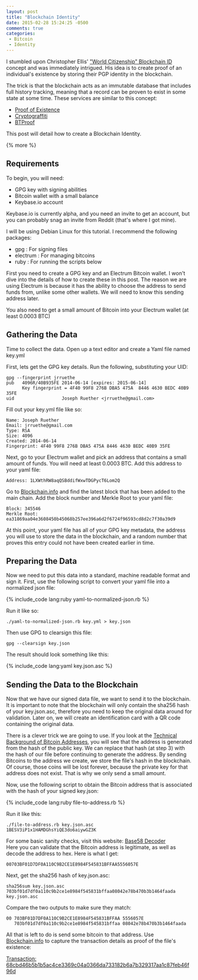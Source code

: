 ```yaml
---
layout: post
title: "Blockchain Identity"
date: 2015-02-28 15:24:25 -0500
comments: true
categories: 
 - Bitcoin
 - Identity
---
```


I stumbled upon Christopher Ellis' ["World Citizenship" Blockchain ID](https://github.com/MrChrisJ/World-Citizenship) concept and was immediately intrigued. 
His idea is to create proof of an individual's existence by storing their PGP identity in the blockchain.

The trick is that the blockchain acts as an immutable database that includes full history tracking, meaning that a record can be proven to exist in some state at some time. These services are similar to this concept:

 - [Proof of Existence](http://www.proofofexistence.com/about)
 - [Cryptograffiti](http://www.cryptograffiti.info/)
 - [BTProof](https://www.btproof.com/)

This post will detail how to create a Blockchain Identity. 

{% more %}

Requirements
------------

To begin, you will need:

 - GPG key with signing abilities
 - Bitcoin wallet with a small balance
 - Keybase.io account

Keybase.io is currently alpha, and you need an invite to get an account, but you can probably snag an invite from Reddit (that's where I got mine).

I will be using Debian Linux for this tutorial. I recommend the following packages:

 - gpg : For signing files
 - electrum : For managing bitcoins
 - ruby : For running the scripts below

First you need to create a GPG key and an Electrum Bitcoin wallet. I won't dive into the details of how to create these in this post. The reason we are using Electrum is because it has the ability to choose the address to send funds from, unlike some other wallets. We will need to know this sending address later. 

You also need to get a small amount of Bitcoin into your Electrum wallet (at least 0.0003 BTC)

Gathering the Data
------------------

Time to collect the data. Open up a text editor and create a Yaml file named key.yml

First, lets get the GPG key details. Run the following, substituting your UID:

    gpg --fingerprint jrruethe
    pub   4096R/40B935FE 2014-06-14 [expires: 2015-06-14]
          Key fingerprint = 4F40 99F8 276B DBA5 475A  8446 4630 BEDC 40B9 35FE
    uid                  Joseph Ruether <jrruethe@gmail.com>
    
Fill out your key.yml file like so:

    Name: Joseph Ruether
    Email: jrruethe@gmail.com
    Type: RSA
    Size: 4096
    Created: 2014-06-14
    Fingerprint: 4F40 99F8 276B DBA5 475A 8446 4630 BEDC 40B9 35FE

Next, go to your Electrum wallet and pick an address that contains a small amount of funds. You will need at least 0.0003 BTC. Add this address to your yaml file:

    Address: 1LXWthRW8aqQSBddifWxwTDGPycT6Lom2Q
    
Go to [Blockchain.info](https://blockchain.info) and find the latest block that has been added to the main chain. Add the block number and Merkle Root to your yaml file:

    Block: 345546
    Merkle Root: ea31869aa04e3608450b45068b257ee396a6d2f6724f96593cd8d2c7f30a39d9
    
At this point, your yaml file has all of your GPG key metadata, the address you will use to store the data in the blockchain, and a random number that proves this entry could not have been created earlier in time.

Preparing the Data
------------------

Now we need to put this data into a standard, machine readable format and sign it. First, use the following script to convert your yaml file into a normalized json file:

{% include_code lang:ruby yaml-to-normalized-json.rb %}

Run it like so:

    ./yaml-to-normalized-json.rb key.yml > key.json
    
Then use GPG to clearsign this file:

    gpg --clearsign key.json

The result should look something like this:

{% include_code lang:yaml key.json.asc %}

Sending the Data to the Blockchain
----------------------------------

Now that we have our signed data file, we want to send it to the blockchain. It is important to note that the blockchain will only contain the sha256 hash of your key.json.asc, therefore you need to keep the original data around for validation. Later on, we will create an identification card with a QR code containing the original data.

There is a clever trick we are going to use. If you look at the [Technical Background of Bitcoin Addresses](https://en.bitcoin.it/wiki/Technical_background_of_Bitcoin_addresses), you will see that the address is generated from the hash of the public key. We can replace that hash (at step 3) with the hash of our file before continuing to generate the address. By sending Bitcoins to the address we create, we store the file's hash in the blockchain. Of course, those coins will be lost forever, because the private key for that address does not exist. That is why we only send a small amount.

Now, use the following script to obtain the Bitcoin address that is associated with the hash of your signed key.json:

{% include_code lang:ruby file-to-address.rb %}

Run it like this:

    ./file-to-address.rb key.json.asc
    1BESV3iP1x1HAMDGhsYiQE3do6aiywGZ3K

For some basic sanity checks, visit this website: [Base58 Decoder](http://lenschulwitz.com/base58)  
Here you can validate that the Bitcoin address is legitimate, as well as decode the address to hex. Here is what I get:

    00703BF01D7DF0A110C9B2CE1E8984F545831BFFAA5556057E
    
Next, get the sha256 hash of key.json.asc:

    sha256sum key.json.asc 
    703bf01d7df0a110c9b2ce1e8984f545831bffaa08042e78b470b3b1464faada  key.json.asc
    
Compare the two outputs to make sure they match:

    00 703BF01D7DF0A110C9B2CE1E8984F545831BFFAA 5556057E
       703bf01d7df0a110c9b2ce1e8984f545831bffaa 08042e78b470b3b1464faada

All that is left to do is send some bitcoin to that address. Use [Blockchain.info](https://blockchain.info/) to capture the transaction details as proof of the file's existence:

[Transaction: 68cbd46b5b1b5ac4ce3369c04a0366da733182b6a7b329317aa1c87feb46f96d](https://blockchain.info/tx/68cbd46b5b1b5ac4ce3369c04a0366da733182b6a7b329317aa1c87feb46f96d)
